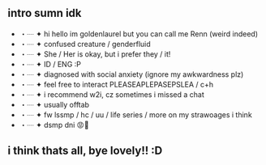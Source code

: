 ## intro sumn idk

* ・┈ ✦ hi hello im goldenlaurel but you can call me Renn (weird indeed)
* ・┈ ✦ confused creature / genderfluid
* ・┈ ✦ She / Her is okay, but i prefer they / it!
* ・┈ ✦ ID / ENG :P
* ・┈ ✦ diagnosed with social anxiety (ignore my awkwardness plz)
* ・┈ ✦ feel free to interact PLEASEAPLEPASEPSLEA / c+h
* ・┈ ✦ i recommend w2i, cz sometimes i missed a chat
* ・┈ ✦ usually offtab
* ・┈ ✦ fw lssmp / hc / uu / life series / more on my strawoages i think
* ・┈ ✦ dsmp dni 😡🚫

## i think thats all, bye lovely!! :D
